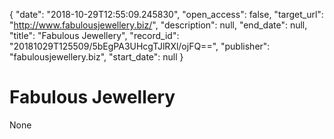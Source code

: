 {
  "date": "2018-10-29T12:55:09.245830", 
  "open_access": false, 
  "target_url": "http://www.fabulousjewellery.biz/", 
  "description": null, 
  "end_date": null, 
  "title": "Fabulous Jewellery", 
  "record_id": "20181029T125509/5bEgPA3UHcgTJlRXl/ojFQ==", 
  "publisher": "fabulousjewellery.biz", 
  "start_date": null
}

# Fabulous Jewellery

None